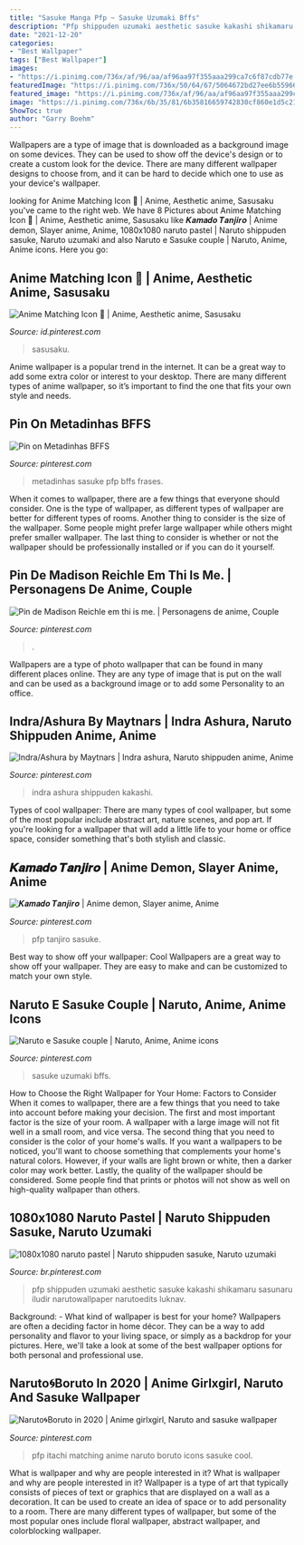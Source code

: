 ```yaml
---
title: "Sasuke Manga Pfp ~ Sasuke Uzumaki Bffs"
description: "Pfp shippuden uzumaki aesthetic sasuke kakashi shikamaru sasunaru iludir narutowallpaper narutoedits luknav"
date: "2021-12-20"
categories:
- "Best Wallpaper"
tags: ["Best Wallpaper"]
images:
- "https://i.pinimg.com/736x/af/96/aa/af96aa97f355aaa299ca7c6f87cdb77e.jpg"
featuredImage: "https://i.pinimg.com/736x/50/64/67/5064672bd27ee6b559664125d7a83e65.jpg"
featured_image: "https://i.pinimg.com/736x/af/96/aa/af96aa97f355aaa299ca7c6f87cdb77e.jpg"
image: "https://i.pinimg.com/736x/6b/35/81/6b35816659742830cf860e1d5c21c13d.jpg"
ShowToc: true
author: "Garry Boehm"
---
```



Wallpapers are a type of image that is downloaded as a background image on some devices. They can be used to show off the device's design or to create a custom look for the device. There are many different wallpaper designs to choose from, and it can be hard to decide which one to use as your device's wallpaper.

	

		
looking for Anime Matching Icon 🌸 | Anime, Aesthetic anime, Sasusaku you've came to the right web. We have 8 Pictures about Anime Matching Icon 🌸 | Anime, Aesthetic anime, Sasusaku like 𝑲𝒂𝒎𝒂𝒅𝒐 𝑻𝒂𝒏𝒋𝒊𝒓𝒐 | Anime demon, Slayer anime, Anime, 1080x1080 naruto pastel | Naruto shippuden sasuke, Naruto uzumaki and also Naruto e Sasuke couple | Naruto, Anime, Anime icons. Here you go:
		
    
## Anime Matching Icon 🌸 | Anime, Aesthetic Anime, Sasusaku

<img loading=lazy src="https://i.pinimg.com/736x/af/96/aa/af96aa97f355aaa299ca7c6f87cdb77e.jpg" onerror="this.onerror=null;this.src='https://tse3.mm.bing.net/th?id=OIP.YMs3SakrRtWSlm1IZexcFwHaHa&amp;pid=15.1';" alt="Anime Matching Icon 🌸 | Anime, Aesthetic anime, Sasusaku">

_Source: id.pinterest.com_

>sasusaku. 

	

Anime wallpaper is a popular trend in the internet. It can be a great way to add some extra color or interest to your desktop. There are many different types of anime wallpaper, so it’s important to find the one that fits your own style and needs.

    
## Pin On Metadinhas BFFS

<img loading=lazy src="https://i.pinimg.com/736x/6b/35/81/6b35816659742830cf860e1d5c21c13d.jpg" onerror="this.onerror=null;this.src='https://tse2.mm.bing.net/th?id=OIP.jBBfoc0RavyCR2oMOMwbTAHaHa&amp;pid=15.1';" alt="Pin on Metadinhas BFFS">

_Source: pinterest.com_

>metadinhas sasuke pfp bffs frases. 

	

When it comes to wallpaper, there are a few things that everyone should consider. One is the type of wallpaper, as different types of wallpaper are better for different types of rooms. Another thing to consider is the size of the wallpaper. Some people might prefer large wallpaper while others might prefer smaller wallpaper. The last thing to consider is whether or not the wallpaper should be professionally installed or if you can do it yourself.

    
## Pin De Madison Reichle Em Thi Is Me. | Personagens De Anime, Couple

<img loading=lazy src="https://i.pinimg.com/736x/50/64/67/5064672bd27ee6b559664125d7a83e65.jpg" onerror="this.onerror=null;this.src='https://tse3.mm.bing.net/th?id=OIP.Qc1T2WLQPNeI0KPI3PgY2gHaHY&amp;pid=15.1';" alt="Pin de Madison Reichle em thi is me. | Personagens de anime, Couple">

_Source: pinterest.com_

>. 

	



Wallpapers are a type of photo wallpaper that can be found in many different places online. They are any type of image that is put on the wall and can be used as a background image or to add some Personality to an office.

    
## Indra/Ashura By Maytnars | Indra Ashura, Naruto Shippuden Anime, Anime

<img loading=lazy src="https://i.pinimg.com/736x/9f/8d/af/9f8daf508b83707b451303ab108d29a8.jpg" onerror="this.onerror=null;this.src='https://tse2.mm.bing.net/th?id=OIP.I3UNYHnB8s1AwfWJnueXuAHaGX&amp;pid=15.1';" alt="Indra/Ashura by Maytnars | Indra ashura, Naruto shippuden anime, Anime">

_Source: pinterest.com_

>indra ashura shippuden kakashi. 

	

Types of cool wallpaper:
There are many types of cool wallpaper, but some of the most popular include abstract art, nature scenes, and pop art. If you're looking for a wallpaper that will add a little life to your home or office space, consider something that's both stylish and classic.

    
## 𝑲𝒂𝒎𝒂𝒅𝒐 𝑻𝒂𝒏𝒋𝒊𝒓𝒐 | Anime Demon, Slayer Anime, Anime

<img loading=lazy src="https://i.pinimg.com/736x/e8/81/6f/e8816f7b60ff3902dfc7a5bbc5da1707.jpg" onerror="this.onerror=null;this.src='https://tse2.mm.bing.net/th?id=OIP.z-F7_8wFuQH5dQoL5pif5gHaHa&amp;pid=15.1';" alt="𝑲𝒂𝒎𝒂𝒅𝒐 𝑻𝒂𝒏𝒋𝒊𝒓𝒐 | Anime demon, Slayer anime, Anime">

_Source: pinterest.com_

>pfp tanjiro sasuke. 

	

Best way to show off your wallpaper:
Cool Wallpapers are a great way to show off your wallpaper. They are easy to make and can be customized to match your own style.

    
## Naruto E Sasuke Couple | Naruto, Anime, Anime Icons

<img loading=lazy src="https://i.pinimg.com/736x/24/03/9c/24039c53d26ce6472851e69c4b9c0bc1.jpg" onerror="this.onerror=null;this.src='https://tse4.mm.bing.net/th?id=OIP.red_PfiQQ38MipV_5gf9lwHaHa&amp;pid=15.1';" alt="Naruto e Sasuke couple | Naruto, Anime, Anime icons">

_Source: pinterest.com_

>sasuke uzumaki bffs. 

	

How to Choose the Right Wallpaper for Your Home: Factors to Consider
When it comes to wallpaper, there are a few things that you need to take into account before making your decision. The first and most important factor is the size of your room. A wallpaper with a large image will not fit well in a small room, and vice versa. 
The second thing that you need to consider is the color of your home's walls. If you want a wallpapers to be noticed, you'll want to choose something that complements your home's natural colors. However, if your walls are light brown or white, then a darker color may work better. 
Lastly, the quality of the wallpaper should be considered. Some people find that prints or photos will not show as well on high-quality wallpaper than others.

    
## 1080x1080 Naruto Pastel | Naruto Shippuden Sasuke, Naruto Uzumaki

<img loading=lazy src="https://i.pinimg.com/736x/c6/60/c2/c660c26bdd5aa85d7257751a543be109.jpg" onerror="this.onerror=null;this.src='https://tse1.mm.bing.net/th?id=OIP.mq4Hmto_v3NxmbI4p7AV0AHaHa&amp;pid=15.1';" alt="1080x1080 naruto pastel | Naruto shippuden sasuke, Naruto uzumaki">

_Source: br.pinterest.com_

>pfp shippuden uzumaki aesthetic sasuke kakashi shikamaru sasunaru iludir narutowallpaper narutoedits luknav. 

	

Background: - What kind of wallpaper is best for your home?
Wallpapers are often a deciding factor in home décor. They can be a way to add personality and flavor to your living space, or simply as a backdrop for your pictures. Here, we'll take a look at some of the best wallpaper options for both personal and professional use.

    
## Naruto🌀Boruto In 2020 | Anime Girlxgirl, Naruto And Sasuke Wallpaper

<img loading=lazy src="https://i.pinimg.com/736x/7d/f0/c5/7df0c5c68b33919ec7f3da997c5cb43e.jpg" onerror="this.onerror=null;this.src='https://tse2.mm.bing.net/th?id=OIP.hQX1POXzR6HS3zkUI8QRjwHaHY&amp;pid=15.1';" alt="Naruto🌀Boruto in 2020 | Anime girlxgirl, Naruto and sasuke wallpaper">

_Source: pinterest.com_

>pfp itachi matching anime naruto boruto icons sasuke cool. 

	

What is wallpaper and why are people interested in it?
What is wallpaper and why are people interested in it?
Wallpaper is a type of art that typically consists of pieces of text or graphics that are displayed on a wall as a decoration. It can be used to create an idea of space or to add personality to a room. There are many different types of wallpaper, but some of the most popular ones include floral wallpaper, abstract wallpaper, and colorblocking wallpaper.

